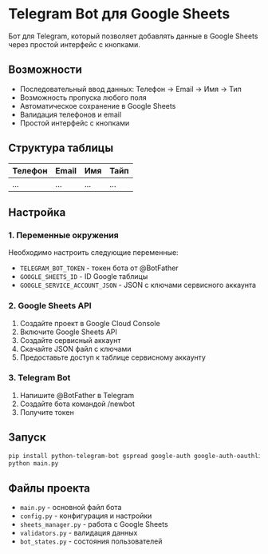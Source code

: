 # Telegram Bot для Google Sheets

Бот для Telegram, который позволяет добавлять данные в Google Sheets через простой интерфейс с кнопками.

## Возможности

- Последовательный ввод данных: Телефон → Email → Имя → Тип
- Возможность пропуска любого поля
- Автоматическое сохранение в Google Sheets
- Валидация телефонов и email
- Простой интерфейс с кнопками

## Структура таблицы

| Телефон | Email | Имя | Тайп |
|---------|-------|-----|------|
| ...     | ...   | ... | ...  |

## Настройка

### 1. Переменные окружения

Необходимо настроить следующие переменные:

- `TELEGRAM_BOT_TOKEN` - токен бота от @BotFather
- `GOOGLE_SHEETS_ID` - ID Google таблицы
- `GOOGLE_SERVICE_ACCOUNT_JSON` - JSON с ключами сервисного аккаунта

### 2. Google Sheets API

1. Создайте проект в Google Cloud Console
2. Включите Google Sheets API
3. Создайте сервисный аккаунт
4. Скачайте JSON файл с ключами
5. Предоставьте доступ к таблице сервисному аккаунту

### 3. Telegram Bot

1. Напишите @BotFather в Telegram
2. Создайте бота командой /newbot
3. Получите токен

## Запуск

```bash
pip install python-telegram-bot gspread google-auth google-auth-oauthlib google-auth-httplib2
python main.py
```

## Файлы проекта

- `main.py` - основной файл бота
- `config.py` - конфигурация и настройки
- `sheets_manager.py` - работа с Google Sheets
- `validators.py` - валидация данных
- `bot_states.py` - состояния пользователей